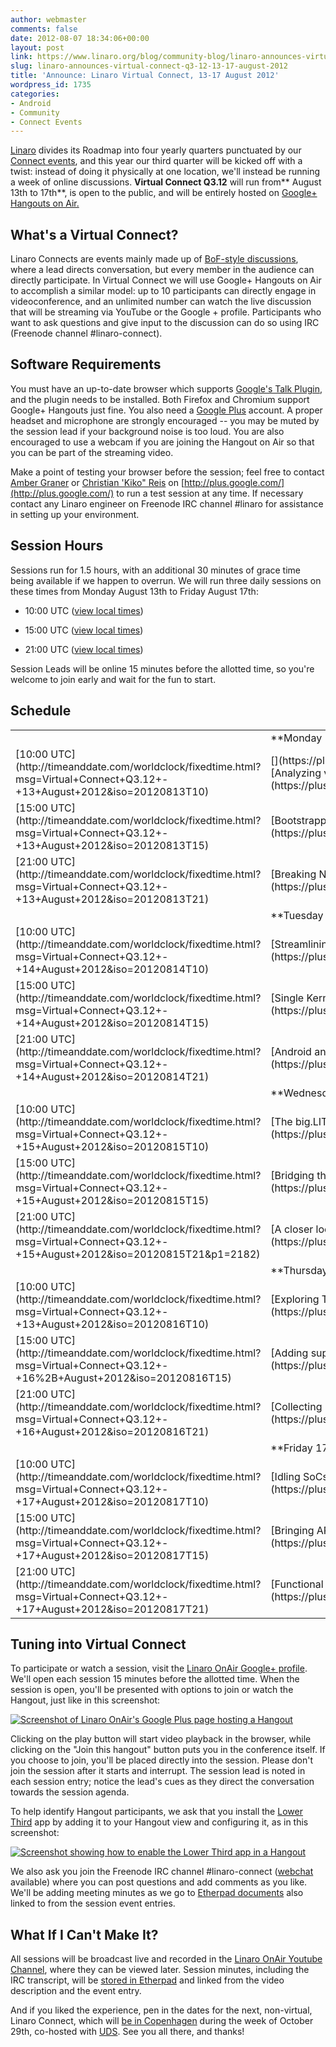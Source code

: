 ```yaml
---
author: webmaster
comments: false
date: 2012-08-07 18:34:06+00:00
layout: post
link: https://www.linaro.org/blog/community-blog/linaro-announces-virtual-connect-q3-12-13-17-august-2012/
slug: linaro-announces-virtual-connect-q3-12-13-17-august-2012
title: 'Announce: Linaro Virtual Connect, 13-17 August 2012'
wordpress_id: 1735
categories:
- Android
- Community
- Connect Events
---
```


[Linaro](http://www.linaro.org/about/) divides its Roadmap into four yearly quarters punctuated by our [Connect events](http://connect.linaro.org/), and this year our third quarter will be kicked off with a twist: instead of doing it physically at one location, we'll instead be running a week of online discussions. **Virtual Connect Q3.12** will run from** August 13th to 17th**, is open to the public, and will be entirely hosted on [Google+ Hangouts on Air.](http://googleblog.blogspot.com/2012/05/google-hangouts-on-air-broadcast-your.html)


## What's a Virtual Connect?


Linaro Connects are events mainly made up of [BoF-style discussions](http://en.wikipedia.org/wiki/Birds_of_a_feather_(computing)), where a lead directs conversation, but every member in the audience can directly participate. In Virtual Connect we will use Google+ Hangouts on Air to accomplish a similar model: up to 10 participants can directly engage in videoconference, and an unlimited number can watch the live discussion that will be streaming via YouTube or the Google + profile. Participants who want to ask questions and give input to the discussion can do so using IRC (Freenode channel #linaro-connect).


## Software Requirements


You must have an up-to-date browser which supports [Google's Talk Plugin](http://www.google.com/talk/), and the plugin needs to be installed. Both Firefox and Chromium support Google+ Hangouts just fine. You also need a [Google Plus](http://plus.google.com/) account. A proper headset and microphone are strongly encouraged -- you may be muted by the session lead if your background noise is too loud. You are also encouraged to use a webcam if you are joining the Hangout on Air so that you can be part of the streaming video.

Make a point of testing your browser before the session; feel free to contact [Amber Graner](https://plus.google.com/100254004947968890609/posts) or [Christian 'Kiko" Reis](https://plus.google.com/109631159537879208830/posts) on [http://plus.google.com/](http://plus.google.com/) to run a test session at any time. If necessary contact any Linaro engineer on Freenode IRC channel #linaro for assistance in setting up your environment.


## Session Hours


Sessions run for 1.5 hours, with an additional 30 minutes of grace time being available if we happen to overrun. We will run three daily sessions on these times from Monday August 13th to Friday August 17th:



	
  * 10:00 UTC ([view local times](http://timeanddate.com/worldclock/fixedtime.html?iso=20120813T1000))

	
  * 15:00 UTC ([view local times](http://timeanddate.com/worldclock/fixedtime.html?iso=20120813T1500))

	
  * 21:00 UTC ([view local times](http://timeanddate.com/worldclock/fixedtime.html?iso=20120813T2100))


Session Leads will be online 15 minutes before the allotted time, so you're welcome to join early and wait for the fun to start.


## **Schedule**





<table > 
<tbody >
<tr >

<td >
</td>

<td >**Monday 13th**
</td>

<td >
</td>
</tr>
<tr >

<td >[10:00 UTC](http://timeanddate.com/worldclock/fixedtime.html?msg=Virtual+Connect+Q3.12+-+13+August+2012&iso=20120813T10)
</td>

<td >[](https://plus.google.com/u/4/events/chg423plp1gk0quvti1d0q1o7fc/116754366033915823792)[Analyzing vectorizer performance regressions in GCC 4.7 and 4.8](https://plus.google.com/u/4/events/chg423plp1gk0quvti1d0q1o7fc/116754366033915823792)
</td>

<td >[Michael Hope](http://www.linaro.org/about/meet-the-team/michael-hope/)
</td>
</tr>
<tr >

<td >[15:00 UTC](http://timeanddate.com/worldclock/fixedtime.html?msg=Virtual+Connect+Q3.12+-+13+August+2012&iso=20120813T15)
</td>

<td >[Bootstrapping OpenEmbedded for ARMv8's AArch64](https://plus.google.com/u/4/events/c8oj8uf68bgd8qc8jen3i4n5n7c/116754366033915823792)
</td>

<td >[Ricardo Salveti](http://www.linaro.org/about/meet-the-team/ricardo-salveti/)
</td>
</tr>
<tr >

<td >[21:00 UTC](http://timeanddate.com/worldclock/fixedtime.html?msg=Virtual+Connect+Q3.12+-+13+August+2012&iso=20120813T21)
</td>

<td >[Breaking New Ground Through Host-Side Test Automation](https://plus.google.com/u/4/events/c8ej4ed9oqcf50bhrno4unb6feo/116754366033915823792)
</td>

<td >[Andy Doan](http://www.linaro.org/about/meet-the-team/andy-doan/)
</td>
</tr>
<tr >

<td >
</td>

<td >**Tuesday 14th**
</td>

<td >
</td>
</tr>
<tr >

<td >[10:00 UTC](http://timeanddate.com/worldclock/fixedtime.html?msg=Virtual+Connect+Q3.12+-+14+August+2012&iso=20120814T10)
</td>

<td >[Streamlining Manual QA Testing of ARM Devices](https://plus.google.com/u/4/events/cc886k14b73mebcp89ucpqccr5o/116754366033915823792)
</td>

<td >[Paul Larson](http://www.linaro.org/about/meet-the-team/paul-larson/)
</td>
</tr>
<tr >

<td >[15:00 UTC](http://timeanddate.com/worldclock/fixedtime.html?msg=Virtual+Connect+Q3.12+-+14+August+2012&iso=20120814T15)
</td>

<td >[Single Kernel Binary for ARM Devices: A Health Check](https://plus.google.com/u/4/events/cncjqpf76o5ps9d8igj068gibeo/116754366033915823792)
</td>

<td >[Deepak Saxena](http://www.linaro.org/about/meet-the-team/deepak-saxena/)
</td>
</tr>
<tr >

<td >[21:00 UTC](http://timeanddate.com/worldclock/fixedtime.html?msg=Virtual+Connect+Q3.12+-+14+August+2012&iso=20120814T21)
</td>

<td >[Android and Traditional Linux: Differences and Convergence](https://plus.google.com/u/4/events/cj4fohi8vddvjj5j9oee5mp3vhc/116754366033915823792)
</td>

<td >[Zach Pfeffer](http://www.linaro.org/about/meet-the-team/zach-pfeffer/)
</td>
</tr>
<tr >

<td >
</td>

<td >**Wednesday 15th**
</td>

<td >
</td>
</tr>
<tr >

<td >[10:00 UTC](http://timeanddate.com/worldclock/fixedtime.html?msg=Virtual+Connect+Q3.12+-+15+August+2012&iso=20120815T10)
</td>

<td >[The big.LITTLE MP Roadmap](https://plus.google.com/u/4/events/chpcpo0nu406sghml0raft5lioc/116754366033915823792)
</td>

<td >[Amit Kucheria](http://www.linaro.org/about/meet-the-team/amit-kucheria/)
</td>
</tr>
<tr >

<td >[15:00 UTC](http://timeanddate.com/worldclock/fixedtime.html?msg=Virtual+Connect+Q3.12+-+15+August+2012&iso=20120815T15)
</td>

<td >[Bridging the Gaps in the Android and Linux Graphics Stacks](https://plus.google.com/u/4/events/c8d0o49ktnp7js605t5r6nkjvr4/116754366033915823792)
</td>

<td >[Jesse Barker](http://www.linaro.org/about/meet-the-team/jesse-barker/)
</td>
</tr>
<tr >

<td >[21:00 UTC](http://timeanddate.com/worldclock/fixedtime.html?msg=Virtual+Connect+Q3.12+-+15+August+2012&iso=20120815T21&p1=2182)
</td>

<td >[A closer look at Dalvik & native performance on the Cortex A9 and A15](https://plus.google.com/u/4/events/c9r67l6t01cgvgo6sjclfccqo00/116754366033915823792)
</td>

<td >[Zach Pfeffer](http://www.linaro.org/about/meet-the-team/zach-pfeffer/)
</td>
</tr>
<tr >

<td >
</td>

<td >**Thursday 16th**
</td>

<td >
</td>
</tr>
<tr >

<td >[10:00 UTC](http://timeanddate.com/worldclock/fixedtime.html?msg=Virtual+Connect+Q3.12+-+13+August+2012&iso=20120816T10)
</td>

<td >[Exploring The Performance Impact of PGO and LTO on ARM](https://plus.google.com/u/4/events/ctbhhsk4rearkp4hfdt99ei3110/116754366033915823792)
</td>

<td >[Michael Hope](http://www.linaro.org/about/meet-the-team/michael-hope/)
</td>
</tr>
<tr >

<td >[15:00 UTC](http://timeanddate.com/worldclock/fixedtime.html?msg=Virtual+Connect+Q3.12+-+16%2B+August+2012&iso=20120816T15)
</td>

<td >[Adding support for new Android platforms in Linaro, Summer Edition](https://plus.google.com/u/4/events/cuedgatkfdhfcf88co78q65g3s0/116754366033915823792)
</td>

<td >[Zach Pfeffer](http://www.linaro.org/about/meet-the-team/zach-pfeffer/)
</td>
</tr>
<tr >

<td >[21:00 UTC](http://timeanddate.com/worldclock/fixedtime.html?msg=Virtual+Connect+Q3.12+-+16+August+2012&iso=20120816T21)
</td>

<td >[Collecting Linux test results in QA Dashboards for LAVA](https://plus.google.com/u/4/events/ci47ba7bu2o2lh1281mpqhuh490/116754366033915823792)
</td>

<td >[Paul Larson](http://www.linaro.org/about/meet-the-team/paul-larson/)
</td>
</tr>
<tr >

<td >
</td>

<td >**Friday 17th**
</td>

<td >
</td>
</tr>
<tr >

<td >[10:00 UTC](http://timeanddate.com/worldclock/fixedtime.html?msg=Virtual+Connect+Q3.12+-+17+August+2012&iso=20120817T10)
</td>

<td >[Idling SoCs in a busy world: cpuidle, hotplug and beyond](https://plus.google.com/u/4/events/cvmu9bh44hft0b11desgfvt8euo/116754366033915823792)
</td>

<td >[Amit Kucheria](http://www.linaro.org/about/meet-the-team/amit-kucheria/)
</td>
</tr>
<tr >

<td >[15:00 UTC](http://timeanddate.com/worldclock/fixedtime.html?msg=Virtual+Connect+Q3.12+-+17+August+2012&iso=20120817T15)
</td>

<td >[Bringing ARM STM support to Linux: A Status Update](https://plus.google.com/u/4/events/cfkf94b6tlhr2oos4kh25jq3fbo/116754366033915823792)
</td>

<td >[Deepak Saxena](http://www.linaro.org/about/meet-the-team/deepak-saxena/)
</td>
</tr>
<tr >

<td >[21:00 UTC](http://timeanddate.com/worldclock/fixedtime.html?msg=Virtual+Connect+Q3.12+-+17+August+2012&iso=20120817T21)
</td>

<td >[Functional Regression Testing for Graphical Environments](https://plus.google.com/u/4/events/cpnvifmi8tvgnbq72eelo0a17do/116754366033915823792)
</td>

<td >[Jesse Barker](http://www.linaro.org/about/meet-the-team/jesse-barker/)
</td>
</tr>
</tbody>
</table>









## Tuning into Virtual Connect


To participate or watch a session, visit the [Linaro OnAir Google+ profile](https://plus.google.com/116754366033915823792/posts). We'll open each session 15 minutes before the allotted time. When the session is open, you'll be presented with options to join or watch the Hangout, just like in this screenshot:

[![Screenshot of Linaro OnAir's Google Plus page hosting a Hangout ](http://www.linaro.org/wp-content/uploads/2012/08/hangout-1-300x277.png)](http://www.linaro.org/wp-content/uploads/2012/08/hangout-1.png)

Clicking on the play button will start video playback in the browser, while clicking on the "Join this hangout" button puts you in the conference itself. If you choose to join, you'll be placed directly into the session.  Please don't join the session after it starts and interrupt. The  session lead is noted in each session entry; notice the lead's cues as they direct the conversation towards the session agenda.

To help identify Hangout participants, we ask that you install the [Lower Third](https://plus.google.com/104402231746556471870/posts) app by adding it to your Hangout view and configuring it, as in this screenshot:

[![Screenshot showing how to enable the Lower Third app in a Hangout](http://www.linaro.org/wp-content/uploads/2012/08/hangout-7-300x205.png)](http://www.linaro.org/wp-content/uploads/2012/08/hangout-7.png)

We also ask you join the Freenode IRC channel #linaro-connect ([webchat](http://webchat.freenode.net/) available) where you can post questions and add comments as you like. We'll be adding meeting minutes as we go to [Etherpad documents](http://pad.linaro.org/zXeyEakj4V) also linked to from the session event entries.


## What If I Can't Make It?


All sessions will be broadcast live and recorded in the [Linaro OnAir Youtube Channel](http://www.youtube.com/channel/UCIVqQKxCyQLJS6xvSmfndLA?feature=mhee), where they can be viewed later. Session minutes, including the IRC transcript, will be [stored in Etherpad](http://pad.linaro.org/zXeyEakj4V) and linked from the video description and the event entry.

And if you liked the experience, pen in the dates for the next, non-virtual, Linaro Connect, which will [be in Copenhagen](http://connect.linaro.org/events/event/lce12-copenhagen/) during the week of October 29th, co-hosted with [UDS](http://uds.ubuntu.com/). See you all there, and thanks!
